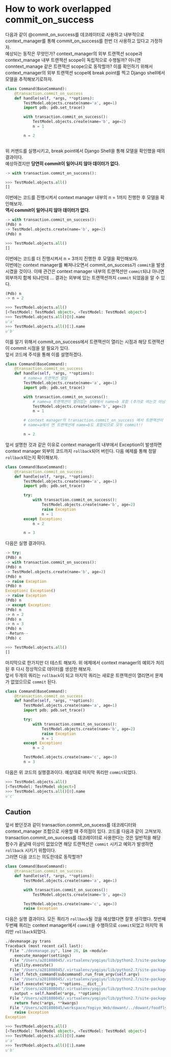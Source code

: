 # How to work overlapped commit_on_success

다음과 같이 @commit_on_success를 데코레이터로 사용하고 내부적으로 context_manager를 통해 commit_on_success를 한번 더 사용하고 있다고 가정하자.  
예상되는 동작은 무엇인가? context_manager의 외부 트랜잭션 scope과 context_manage 내부 트랜잭션 scope이 독립적으로 수행될까? 아니면 conntext_manage 같은 트랜잭션 scope으로 동작할까?
이를 확인하기 위해서 context_manager의 외부 트랜잭션 scope에 break point를 찍고 Django shell에서 모델을 추적해보기로하자. 

```python
class Command(BaseCommand):
    @transaction.commit_on_success
    def handle(self, *args, **options):
        TestModel.objects.create(name='a', age=1)
        import pdb; pdb.set_trace()

        with transaction.commit_on_success():
            TestModel.objects.create(name='b', age=2)
            n = 1

        n = 2
            
```

위 커맨드를 실행시키고, break point에서 Django Shell을 통해 모델을 확인했을 때의 결과이다.  
예상하겠지만 **당연히 commit이 일어나지 않아 데이터가 없다.**

```python
-> with transaction.commit_on_success():

>>> TestModel.objects.all()
[]
```

이번에는 코드를 진행시켜서 context manager 내부의 n = 1까지 진행한 후 모델을 확인해보자.  
**역시 commit이 일어나지 않아 데이터가 없다.**

```python
-> with transaction.commit_on_success():
(Pdb) n
-> TestModel.objects.create(name='b', age=2)
(Pdb) n

>>> TestModel.objects.all()
[]
```

이번에는 코드를 더 진행시켜서 n = 3까지 진행한 후 모델을 확인해보자.   
이번에는 context manager를 빠져나오면서 commit_on_success가 `commit`을 발생시켰을 것이다. 이때 관건은 context manager 내부의 트랜잭션만 `commit`되냐 아니면 외부까지 함께 되냐인데 ... 
결과는 외부에 있는 트랜잭션까지 `commit` 되었음을 알 수 있다. 

```python
(Pdb) n
-> n = 2

>>> TestModel.objects.all()
[<TestModel: TestModel object>, <TestModel: TestModel object>]
>>> TestModel.objects.all()[0].name
u'a'
>>> TestModel.objects.all()[1].name
u'b'
```

이를 알기 위해서 commit_on_success에서 트랜잭션이 열리는 시점과 해당 트랜잭션이 commit 시점을 알 필요가 있다.  
앞서 코드에 주석을 통해 이를 설명하겠다.  

```python
class Command(BaseCommand):
    @transaction.commit_on_success
    def handle(self, *args, **options):
        # name=a 트랜잭션 열림
        TestModel.objects.create(name='a', age=1)
        import pdb; pdb.set_trace()

        with transaction.commit_on_success():
            # name=a 트랜잭션이 열려있는 상태에서 name=b 포함 (추가로 여는것 아님!)
            TestModel.objects.create(name='b', age=2)
            n = 1

        # context manager의 transaction.commit_on_success 에서 트랜잭션이 발생하지 않았으므로 트랜잭션 commit
        # name=a에서 연 트랜잭션에 name=b도 포함되므로 모두 commit!!

        n = 2
```

앞서 설명한 것과 같은 이유로 context manager의 내부에서 Exception이 발생하면 context manager 외부의 코드까지 `rollback`되어 버린다. 
다음 예제를 통해 정말 `rollback`되는지 확이해보자.  

```python
class Command(BaseCommand):
    @transaction.commit_on_success
    def handle(self, *args, **options):
        TestModel.objects.create(name='a', age=1)
        import pdb; pdb.set_trace()

        try:
            with transaction.commit_on_success():
                TestModel.objects.create(name='b', age=2)
                raise Exception
                n = 1
        except Exception:
            n = 2

        n = 3
```

다음은 실행 결과이다.

```python
-> try:
(Pdb) n
-> with transaction.commit_on_success():
(Pdb) n
-> TestModel.objects.create(name='b', age=2)
(Pdb) n
-> raise Exception
(Pdb) n
Exception: Exception()
-> raise Exception
(Pdb) n
-> except Exception:
(Pdb) n
-> n = 2
(Pdb) n
-> n = 3
(Pdb) n
--Return--
(Pdb) c

>>> TestModel.objects.all()
[]
```

마지막으로 한가지만 더 테스트 해보자. 위 에제에서 context manager의 예외가 처리 된 후 다시 정상적으로 데이터를 생성한 해보자.   
앞서 두개의 쿼리는 `rollback`이 되고 마지막 쿼리는 새로운 트랜잭션이 열리면서 문제가 없었으므로 `commit` 된다.   

```python
class Command(BaseCommand):
    @transaction.commit_on_success
    def handle(self, *args, **options):
        TestModel.objects.create(name='a', age=1)
        import pdb; pdb.set_trace()

        try:
            with transaction.commit_on_success():
                TestModel.objects.create(name='b', age=2)
                raise Exception
                n = 1
        except Exception:
            n = 2

        TestModel.objects.create(name='c', age=3)
        n = 3
```

다음은 위 코드의 실행결과이다. 예상대로 마지막 쿼리만 `commit`되었다.   

```python
>>> TestModel.objects.all()
[<TestModel: TestModel object>]
>>> TestModel.objects.all()[0].name
u'c'
```

## Caution

앞서 봤던것과 같이 transaction.commit_on_sucess를 데코레디터와 context_manager 조합으로 사용할 때 주의점이 있다. 
코드를 다음과 같이 고쳐보자. 
transaction.commit_on_success를 데코레이터로 사용한다는 것은 일반적을 해당 함수가 끝날때 이상이 없었으면 해당 트랜잭션은 `commit` 시키고 예외가 발생하면 `rollback` 시키기 위함이다.   
그러면 다음 코드는 의도한데로 동작할까? 

```python
class Command(BaseCommand):
    @transaction.commit_on_success
    def handle(self, *args, **options):
        TestModel.objects.create(name='a', age=1)

        with transaction.commit_on_success():
            TestModel.objects.create(name='b', age=2)

        TestModel.objects.create(name='c', age=3)
        raise Exception
```

다음은 실행 결과이다. 모든 쿼리가 `rollback`될 것을 예상했다면 잘못 생각했다. 첫번째 두번째 쿼리는 context manager에서 `commit`을 수행하므로 `commit`되었고 마지막 쿼리만 `rollback`되었다. 

```python
./devmanage.py trans
Traceback (most recent call last):
  File "./devmanage.py", line 26, in <module>
    execute_manager(settings)
  File "/Users/a201808045/.virtualenv/yogiyo/lib/python2.7/site-packages/django/core/management/__init__.py", line 459, in execute_manager
    utility.execute()
  File "/Users/a201808045/.virtualenv/yogiyo/lib/python2.7/site-packages/django/core/management/__init__.py", line 382, in execute
    self.fetch_command(subcommand).run_from_argv(self.argv)
  File "/Users/a201808045/.virtualenv/yogiyo/lib/python2.7/site-packages/django/core/management/base.py", line 196, in run_from_argv
    self.execute(*args, **options.__dict__)
  File "/Users/a201808045/.virtualenv/yogiyo/lib/python2.7/site-packages/django/core/management/base.py", line 232, in execute
    output = self.handle(*args, **options)
  File "/Users/a201808045/.virtualenv/yogiyo/lib/python2.7/site-packages/django/db/transaction.py", line 224, in inner
    return func(*args, **kwargs)
  File "/Users/a201808045/workspace/Yogiyo_Web/dowant/../dowant/foodfly/management/commands/trans.py", line 16, in handle
    raise Exception
Exception

>>> TestModel.objects.all()
[<TestModel: TestModel object>, <TestModel: TestModel object>]
>>> TestModel.objects.all()[0].name
u'a'
>>> TestModel.objects.all()[1].name
u'b'
```

